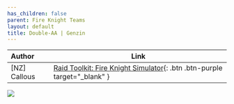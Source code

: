 ```yaml
---
has_children: false
parent: Fire Knight Teams
layout: default
title: Double-AA | Genzin
---
```

| Author | Link    |
|:-------|---------|
| [NZ] Callous | [Raid Toolkit: Fire Knight Simulator](https://simulator.raidtoolkit.com/?n=GenZGnuts&id=370717682124718160){: .btn .btn-purple target="_blank" } |

![](https://youtu.be/0QGlHkBncyQ)